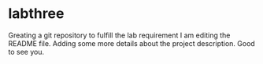 # labthree
Greating a git repository to fulfill the lab requirement
I am editing the README file. Adding some more details about the project description.
Good to see you.
